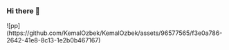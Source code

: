 ### Hi there 👋

<!--
**KemalOzbek/KemalOzbek** is a ✨ _special_ ✨ repository because its `README.md` (this file) appears on your GitHub profile.

Here are some ideas to get you started:

- 🔭 I’m currently working on my Master's Degree in "Data Science and Marketing Analytics" in Erasmus University Rotterdam.
- 🌱 I’m currently learning R and Python.
- 👯 I’m looking to collaborate on ...

- 🤔 I’m looking for help with complex machine-learning models. Especially NLP algorithms.
- 💬 Ask me about regression and classification tasks with complex machine-learning models.
- 📫 How to reach me: ...
- 😄 Pronouns: ...
- ⚡ Fun fact: ...
-->![pp](https://github.com/KemalOzbek/KemalOzbek/assets/96577565/f3e0a786-2642-41e8-8c13-1e2b0b467167)
